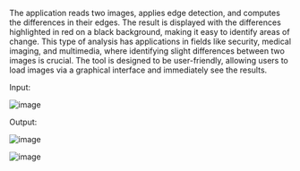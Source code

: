 The application reads two images, applies edge detection, and computes the differences in their edges. The result is displayed with the differences highlighted in red on a black background, making it easy to identify areas of change. This type of analysis has applications in fields like security, medical imaging, and multimedia, where identifying slight differences between two images is crucial. The tool is designed to be user-friendly, allowing users to load images via a graphical interface and immediately see the results.

Input:


![image](https://github.com/user-attachments/assets/ce27a2da-eccb-444b-a0a6-1186891e4562)

Output: 


![image](https://github.com/user-attachments/assets/9b39e5d2-33bc-43a9-a527-996fd45e8a69)

![image](https://github.com/user-attachments/assets/87e0964e-1ca8-4e28-a27d-583bd3d1456a)


